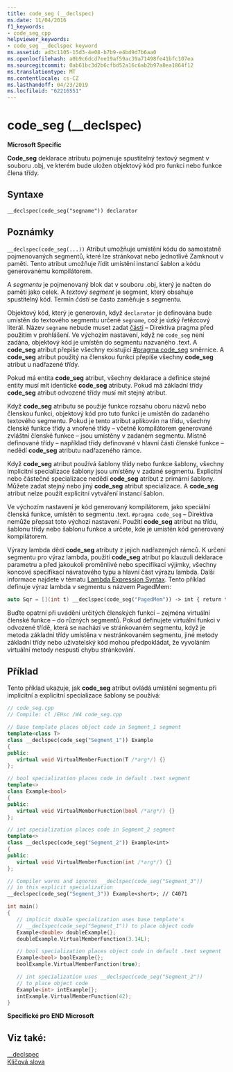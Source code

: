 ```yaml
---
title: code_seg (__declspec)
ms.date: 11/04/2016
f1_keywords:
- code_seg_cpp
helpviewer_keywords:
- code_seg __declspec keyword
ms.assetid: ad3c1105-15d3-4e08-b7b9-e4bd9d7b6aa0
ms.openlocfilehash: a0b9c6dcd7ee19af59ac39a71498fe41bfc107ea
ms.sourcegitcommit: 0ab61bc3d2b6cfbd52a16c6ab2b97a8ea1864f12
ms.translationtype: MT
ms.contentlocale: cs-CZ
ms.lasthandoff: 04/23/2019
ms.locfileid: "62216551"
---
```

# <a name="codeseg-declspec"></a>code_seg (__declspec)

**Microsoft Specific**

**Code_seg** deklarace atributu pojmenuje spustitelný textový segment v souboru .obj, ve kterém bude uložen objektový kód pro funkci nebo funkce člena třídy.

## <a name="syntax"></a>Syntaxe

```
__declspec(code_seg("segname")) declarator
```

## <a name="remarks"></a>Poznámky

`__declspec(code_seg(...))` Atribut umožňuje umístění kódu do samostatně pojmenovaných segmentů, které lze stránkovat nebo jednotlivě Zamknout v paměti. Tento atribut umožňuje řídit umístění instancí šablon a kódu generovanému kompilátorem.

A *segmentu* je pojmenovaný blok dat v souboru .obj, který je načten do paměti jako celek. A *textový segment* je segment, který obsahuje spustitelný kód. Termín *části* se často zaměňuje s segmentu.

Objektový kód, který je generován, když `declarator` je definována bude umístěn do textového segmentu určené `segname`, což je úzký řetězcový literál. Název `segname` nebude muset zadat [části](../preprocessor/section.md) – Direktiva pragma před použitím v prohlášení. Ve výchozím nastavení, když ne `code_seg` není zadána, objektový kód je umístěn do segmentu nazvaného .text. A **code_seg** atribut přepíše všechny existující [#pragma code_seg](../preprocessor/code-seg.md) směrnice. A **code_seg** atribut použitý na členskou funkci přepíše všechny **code_seg** atribut u nadřazené třídy.

Pokud má entita **code_seg** atribut, všechny deklarace a definice stejné entity musí mít identické **code_seg** atributy. Pokud má základní třídy **code_seg** atribut odvozené třídy musí mít stejný atribut.

Když **code_seg** atributu se použije funkce rozsahu oboru názvů nebo členskou funkci, objektový kód pro tuto funkci je umístěn do zadaného textového segmentu. Pokud je tento atribut aplikován na třídu, všechny členské funkce třídy a vnořené třídy – včetně kompilátorem generované zvláštní členské funkce – jsou umístěny v zadaném segmentu. Místně definované třídy – například třídy definované v hlavní části členské funkce – nedědí **code_seg** atributu nadřazeného rámce.

Když **code_seg** atribut používá šablony třídy nebo funkce šablony, všechny implicitní specializace šablony jsou umístěny v zadané segmentu. Explicitní nebo částečné specializace nedědí **code_seg** atribut z primární šablony. Můžete zadat stejný nebo jiný **code_seg** atribut specializace. A **code_seg** atribut nelze použít explicitní vytváření instancí šablon.

Ve výchozím nastavení je kód generovaný kompilátorem, jako speciální členská funkce, umístěn to segmentu .text. `#pragma code_seg` – Direktiva nemůže přepsat toto výchozí nastavení. Použití **code_seg** atribut na třídu, šablonu třídy nebo šablonu funkce a určete, kde je umístěn kód generovaný kompilátorem.

Výrazy lambda dědí **code_seg** atributy z jejich nadřazených rámců. K určení segmentu pro výraz lambda, použití **code_seg** atribut po klauzuli deklarace parametru a před jakoukoli proměnlivé nebo specifikací výjimky, všechny koncové specifikací návratového typu a hlavní část výrazu lambda. Další informace najdete v tématu [Lambda Expression Syntax](../cpp/lambda-expression-syntax.md). Tento příklad definuje výraz lambda v segmentu s názvem PagedMem:

```cpp
auto Sqr = [](int t) __declspec(code_seg("PagedMem")) -> int { return t*t; };
```

Buďte opatrní při uvádění určitých členských funkcí – zejména virtuální členské funkce – do různých segmentů. Pokud definujete virtuální funkci v odvozené třídě, která se nachází ve stránkovaném segmentu, když je metoda základní třídy umístěna v nestránkovaném segmentu, jiné metody základní třídy nebo uživatelský kód mohou předpokládat, že vyvoláním virtuální metody nespustí chybu stránkování.

## <a name="example"></a>Příklad

Tento příklad ukazuje, jak **code_seg** atribut ovládá umístění segmentu při implicitní a explicitní specializace šablony se používá:

```cpp
// code_seg.cpp
// Compile: cl /EHsc /W4 code_seg.cpp

// Base template places object code in Segment_1 segment
template<class T>
class __declspec(code_seg("Segment_1")) Example
{
public:
   virtual void VirtualMemberFunction(T /*arg*/) {}
};

// bool specialization places code in default .text segment
template<>
class Example<bool>
{
public:
   virtual void VirtualMemberFunction(bool /*arg*/) {}
};

// int specialization places code in Segment_2 segment
template<>
class __declspec(code_seg("Segment_2")) Example<int>
{
public:
   virtual void VirtualMemberFunction(int /*arg*/) {}
};

// Compiler warns and ignores __declspec(code_seg("Segment_3"))
// in this explicit specialization
__declspec(code_seg("Segment_3")) Example<short>; // C4071

int main()
{
   // implicit double specialization uses base template's
   // __declspec(code_seg("Segment_1")) to place object code
   Example<double> doubleExample{};
   doubleExample.VirtualMemberFunction(3.14L);

   // bool specialization places object code in default .text segment
   Example<bool> boolExample{};
   boolExample.VirtualMemberFunction(true);

   // int specialization uses __declspec(code_seg("Segment_2"))
   // to place object code
   Example<int> intExample{};
   intExample.VirtualMemberFunction(42);
}
```

**Specifické pro END Microsoft**

## <a name="see-also"></a>Viz také:

[__declspec](../cpp/declspec.md)<br/>
[Klíčová slova](../cpp/keywords-cpp.md)